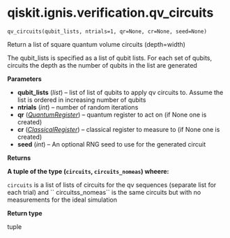 <span id="qiskit-ignis-verification-qv-circuits" />

# qiskit.ignis.verification.qv\_circuits



`qv_circuits(qubit_lists, ntrials=1, qr=None, cr=None, seed=None)`

Return a list of square quantum volume circuits (depth=width)

The qubit\_lists is specified as a list of qubit lists. For each set of qubits, circuits the depth as the number of qubits in the list are generated

**Parameters**

*   **qubit\_lists** (*list*) – list of list of qubits to apply qv circuits to. Assume the list is ordered in increasing number of qubits
*   **ntrials** (*int*) – number of random iterations
*   **qr** ([*QuantumRegister*](qiskit.circuit.QuantumRegister#qiskit.circuit.QuantumRegister "qiskit.circuit.QuantumRegister")) – quantum register to act on (if None one is created)
*   **cr** ([*ClassicalRegister*](qiskit.circuit.ClassicalRegister#qiskit.circuit.ClassicalRegister "qiskit.circuit.ClassicalRegister")) – classical register to measure to (if None one is created)
*   **seed** (*int*) – An optional RNG seed to use for the generated circuit

**Returns**

**A tuple of the type (`circuits`, `circuits_nomeas`) wheere:**

`circuits` is a list of lists of circuits for the qv sequences (separate list for each trial) and \`\` circuitss\_nomeas\`\` is the same circuits but with no measurements for the ideal simulation

**Return type**

tuple
